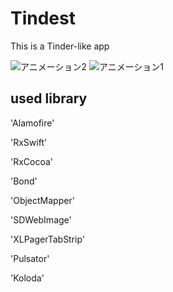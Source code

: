 # Tindest
This is a Tinder-like app

![アニメーション2](http://i.giphy.com/qCUMBhY8IMDHW.gif)
![アニメーション1](http://i.giphy.com/l0JMgk0uh5rDt6inC.gif)

## used library
'Alamofire'

'RxSwift'

'RxCocoa'

'Bond'

'ObjectMapper'

'SDWebImage'

'XLPagerTabStrip'

'Pulsator'

'Koloda'
